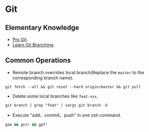 # Git

## Elementary Knowledge

- [Pro Git](https://git-scm.com/book/zh/v2).
- [Learn Git Branching](https://learngitbranching.js.org/?locale=zh_CN).

## Common Operations

- Remote branch overrides local branch(Replace the `master` to the corresponding branch name).

```shell
git fetch --all && git reset --hard origin/master && git pull
```

- Delete some local branches like `feat-xxx`.

```shell
git branch | grep "feat" | xargs git branch -d
```

- Execute "add、commit、push" in one zsh command.

```zsh
gaa && gcn! && gpf!
```
